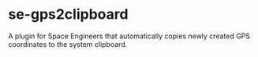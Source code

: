 # se-gps2clipboard
A plugin for Space Engineers that automatically copies newly created GPS coordinates to the system clipboard.
